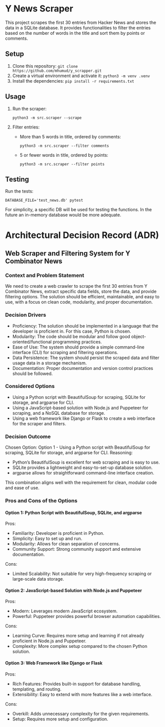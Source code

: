 # Y News Scraper

This project scrapes the first 30 entries from Hacker News and stores the data in a SQLite database. It provides functionalities to filter the entries based on the number of words in the title and sort them by points or comments.

## Setup

1. Clone this repository:
   ```git clone https://github.com/mhumud/y_scrapper.git```
2. Create a virtual environment and activate it:
   ```python3 -m venv .venv```
3. Install the dependencies:
   ```pip install -r requirements.txt```

## Usage

1. Run the scraper:
   ```
   python3 -m src.scraper --scrape
   ```

2. Filter entries:
   - More than 5 words in title, ordered by comments:
     ```
     python3 -m src.scraper --filter comments
     ```

   - 5 or fewer words in title, ordered by points:
     ```
     python3 -m src.scraper --filter points
     ```

## Testing

Run the tests:
```
DATABASE_FILE='test_news.db' pytest
```

For simplicity, a specific DB will be used for testing the functions. In the future an in-memory database would be more adequate.

# Architectural Decision Record (ADR)
## Web Scraper and Filtering System for Y Combinator News


### Context and Problem Statement
We need to create a web crawler to scrape the first 30 entries from Y Combinator News, extract specific data fields, store the data, and provide filtering options. The solution should be efficient, maintainable, and easy to use, with a focus on clean code, modularity, and proper documentation.

### Decision Drivers
- Proficiency: The solution should be implemented in a language that the developer is proficient in. For this case, Python is chosen.
- Modularity: The code should be modular and follow good object-oriented/functional programming practices.
- Ease of Use: The system should provide a simple command-line interface (CLI) for scraping and filtering operations.
- Data Persistence: The system should persist the scraped data and filter usage data in a storage mechanism.
- Documentation: Proper documentation and version control practices should be followed.


### Considered Options
- Using a Python script with BeautifulSoup for scraping, SQLite for storage, and argparse for CLI.
- Using a JavaScript-based solution with Node.js and Puppeteer for scraping, and a NoSQL database for storage.
- Using a web framework like Django or Flask to create a web interface for the scraper and filters.


### Decision Outcome
Chosen Option: Option 1 - Using a Python script with BeautifulSoup for scraping, SQLite for storage, and argparse for CLI.
Reasoning:
- Python’s BeautifulSoup is excellent for web scraping and is easy to use.
- SQLite provides a lightweight and easy-to-set-up database solution.
- argparse allows for straightforward command-line interface creation.

This combination aligns well with the requirement for clean, modular code and ease of use.

### Pros and Cons of the Options
#### Option 1: Python Script with BeautifulSoup, SQLite, and argparse
Pros:

- Familiarity: Developer is proficient in Python.
- Simplicity: Easy to set up and run.
- Modularity: Allows for clean separation of concerns.
- Community Support: Strong community support and extensive documentation.

Cons:

- Limited Scalability: Not suitable for very high-frequency scraping or large-scale data storage.

#### Option 2: JavaScript-based Solution with Node.js and Puppeteer
Pros:

- Modern: Leverages modern JavaScript ecosystem.
- Powerful: Puppeteer provides powerful browser automation capabilities.

Cons:

- Learning Curve: Requires more setup and learning if not already proficient in Node.js and Puppeteer.
- Complexity: More complex setup compared to the chosen Python solution.

#### Option 3: Web Framework like Django or Flask

Pros:

- Rich Features: Provides built-in support for database handling, templating, and routing.
- Extensibility: Easy to extend with more features like a web interface.

Cons:

- Overkill: Adds unnecessary complexity for the given requirements.
- Setup: Requires more setup and configuration.
